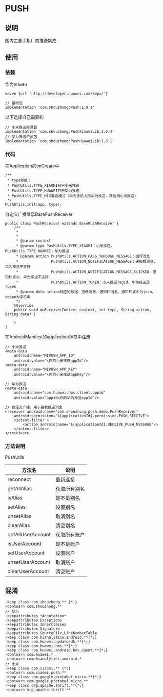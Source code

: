# PUSH
## 说明
国内主要手机厂商推送集成
## 使用
### 依赖
华为maven
```
maven {url 'http://developer.huawei.com/repo/'}
```
```
// 基础包
implementation 'com.shouzhong:Push:1.0.1'
```
以下选择自己需要的
```
// 小米推送资源包
implementation 'com.shouzhong:PushXiaomiLib:1.0.4'
// 华为推送资源包
implementation 'com.shouzhong:PushHuaweiLib:1.0.1'
```
### 代码
在Application的onCreate中
```
/**
 * type取值：
 * PushUtils.TYPE_XIAOMI只用小米推送
 * PushUtils.TYPE_HUAWEI只用华为推送
 * PushUtils.TYPE_MIX混合模式（华为手机上用华为推送，其他用小米推送）
 */
PushUtils.init(app, type);
```
自定义广播继承BasePushReceiver
```
public class PushReceiver extends BasePushReceiver {
    /**
     *
     *
     * @param context
     * @param type PushUtils.TYPE_XIAOMI：小米推送，PushUtils.TYPE_HUAWEI：华为推送
     * @param action PushUtils.ACTION_PASS_THROUGH_MESSAGE：透传消息
     *               PushUtils.ACTION_NOTIFICATION_MESSAGE：通知栏消息，华为推送不支持
     *               PushUtils.ACTION_NOTIFICATION_MESSAGE_CLICKED：通知栏点击，华为推送不支持
     *               PushUtils.ACTION_TOKEN：小米推送regId，华为推送是token
     * @param data action对应的数据，透传消息，通知栏消息，通知栏点击为json，token为字符串
     */
    @Override
    public void onReceive(Context context, int type, String action, String data) {

    }
}
```
在AndroidManifest的application标签中注册
```
// 小米推送
<meta-data
    android:name="MIPUSH_APP_ID"
    android:value="\你的小米推送appId"/>
<meta-data
    android:name="MIPUSH_APP_KEY"
    android:value="\你的小米推送appKey"/>

// 华为推送
<meta-data
    android:name="com.huawei.hms.client.appid"
    android:value="appid=你的华为推送appId"/>

// 自定义广播，用于接收推送消息
<receiver android:name="com.shouzhong.push.demo.PushReceiver"
    android:permission="${applicationId}.permission.PUSH_RECEIVE">
    <intent-filter >
        <action android:name="${applicationId}.RECEIVE_PUSH_MESSAGE"/>
    </intent-filter>
</receiver>
```
### 方法说明

PushUtils

方法名 | 说明
------------ | -------------
reconnect | 重新连接
getAllAlias | 获取所有别名
isAlias | 是不是别名
setAlias | 设置别名
unsetAlias | 取消别名
clearAlias | 清空别名
getAllUserAccount | 获取所有账户
isUserAccount | 是不是账户
setUserAccount | 设置账户
unsetUserAccount | 取消账户
clearUserAccount | 清空账户

## 混淆
```
-keep class com.shouzhong.** {*;}
-dontwarn com.shouzhong.**
// 华为
-keepattributes *Annotation*
-keepattributes Exceptions
-keepattributes InnerClasses
-keepattributes Signature
-keepattributes SourceFile,LineNumberTable
-keep class com.hianalytics.android.**{*;}
-keep class com.huawei.updatesdk.**{*;}
-keep class com.huawei.hms.**{*;}
-keep class com.huawei.android.hms.agent.**{*;}
-dontwarn com.huawei.*
-dontwarn com.hianalytics.android.*
// 小米
-keep class com.xiaomi.** {*;}
-dontwarn com.xiaomi.push.**
-keep class com.google.protobuf.micro.**{*;}
-dontwarn com.google.protobuf.micro.**
-keep class org.apache.thrift.**{*;}
-dontwarn org.apache.thrift.**
```